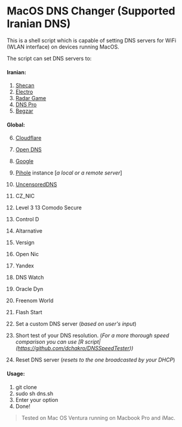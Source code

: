 # MacOS DNS Changer (Supported Iranian DNS)

This is a shell script which is capable of setting DNS servers for WiFi (WLAN interface) on devices running MacOS.

The script can set DNS servers to:

#### Iranian:
1. [Shecan](https://shecan.ir)
2. [Electro](https://electrotm.org/)
3. [Radar Game](https://radar.game/)
4. [DNS Pro](https://dnspro.ir/)
5. [Begzar](https://begzar.ir/)

#### Global:
6.  [Cloudflare](https://www.cloudflare.com/)
7.  [Open DNS](https://www.opendns.com/)
8.  [Google](https://google.com)
9.  [Pihole](https://pi-hole.net) instance [*a local or a remote server*]
10. [UncensoredDNS](https://blog.uncensoreddns.org)
11. CZ_NIC
12. Level 3
13  Comodo Secure
14. Control D
15. Altarnative
16. Versign
17. Open Nic
18. Yandex
19. DNS Watch
20. Oracle Dyn
21. Freenom World
22. Flash Start

0. Set a custom DNS server (*based on user's input*)
100. Short test of your DNS resolution. (*For a more thorough speed comparison you can use [R script|(https://github.com/dchakro/DNSSpeedTester))*
101. Reset DNS server (*resets to the one broadcasted by your DHCP*)


#### Usage:
1. git clone
2. sudo sh dns.sh
3. Enter your option
4. Done!

> Tested on Mac OS Ventura running on Macbook Pro and iMac.


